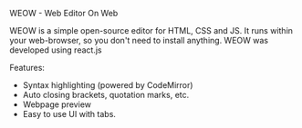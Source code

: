 WEOW - Web Editor On Web

WEOW is a simple open-source editor for HTML, CSS and JS. It runs within your web-browser, so you don't need to install anything. WEOW was developed using react.js



Features:
* Syntax highlighting (powered by CodeMirror)
* Auto closing brackets, quotation marks, etc.
* Webpage preview
* Easy to use UI with tabs.